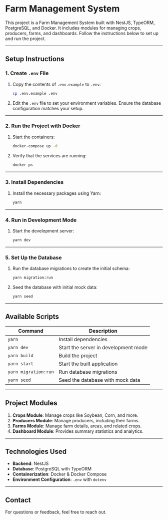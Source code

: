 # Farm Management System

This project is a Farm Management System built with NestJS, TypeORM, PostgreSQL, and Docker. It includes modules for managing crops, producers, farms, and dashboards. Follow the instructions below to set up and run the project.

---

## **Setup Instructions**

### **1. Create `.env` File**

1. Copy the contents of `.env.example` to `.env`:

   ```bash
   cp .env.example .env
   ```

2. Edit the `.env` file to set your environment variables. Ensure the database configuration matches your setup.

---

### **2. Run the Project with Docker**

1. Start the containers:

   ```bash
   docker-compose up -d
   ```

2. Verify that the services are running:

   ```bash
   docker ps
   ```

---

### **3. Install Dependencies**

1. Install the necessary packages using Yarn:

   ```bash
   yarn
   ```

---

### **4. Run in Development Mode**

1. Start the development server:

   ```bash
   yarn dev
   ```

---

### **5. Set Up the Database**

1. Run the database migrations to create the initial schema:

   ```bash
   yarn migration:run
   ```

2. Seed the database with initial mock data:

   ```bash
   yarn seed
   ```

---

## **Available Scripts**

| Command               | Description                            |
|-----------------------|----------------------------------------|
| `yarn`               | Install dependencies                   |
| `yarn dev`           | Start the server in development mode   |
| `yarn build`         | Build the project                      |
| `yarn start`         | Start the built application            |
| `yarn migration:run` | Run database migrations                |
| `yarn seed`          | Seed the database with mock data       |

---

## **Project Modules**

1. **Crops Module**: Manage crops like Soybean, Corn, and more.
2. **Producers Module**: Manage producers, including their farms.
3. **Farms Module**: Manage farm details, areas, and related crops.
4. **Dashboard Module**: Provides summary statistics and analytics.

---

## **Technologies Used**

- **Backend**: NestJS
- **Database**: PostgreSQL with TypeORM
- **Containerization**: Docker & Docker Compose
- **Environment Configuration**: `.env` with `dotenv`

---

## **Contact**

For questions or feedback, feel free to reach out.

